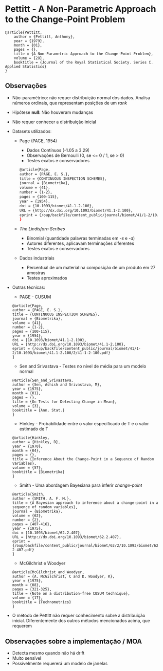 # Pettitt - A Non-Parametric Approach to the Change-Point Problem

```
@article{Pettitt,
	author = {Pettitt, Anthony},
	year = {1979},
	month = {01},
	pages = {},
	title = {A Non-Parametric Approach to the Change-Point Problem},
	volume = {28},
	booktitle = {Journal of the Royal Statistical Society. Series C. Applied Statistics}
}
```

## Observações

- Não-paramétrico: não requer distribuição normal dos dados. 
Analisa números ordinais, que representam posições de um *rank*

- Hipótese **null**: Não houveram mudanças

- Não requer conhecer a distribuição inicial

- Datasets utilizados:

    -  Page (PAGE, 1954)
        - Dados Contínuos (-1.05 a 3.29)
        - Observações de Bernoulli (0, se <= 0 / 1, se > 0)
        - Testes exatos e conservadores
        ```bash
        @article{Page,
        author = {PAGE, E. S.},
        title = {CONTINUOUS INSPECTION SCHEMES},
        journal = {Biometrika},
        volume = {41},
        number = {1-2},
        pages = {100-115},
        year = {1954},
        doi = {10.1093/biomet/41.1-2.100},
        URL = {http://dx.doi.org/10.1093/biomet/41.1-2.100},
        eprint = {/oup/backfile/content_public/journal/biomet/41/1-2/10.1093/biomet/41.1-2.100/2/41-1-2-100.pdf}
        }
        ```

    - *The Lindisfarn Scribes*
        - Binomial (quantidade palavras terminadas em *-s* e *-a*)
        - Autores diferentes, aplicavam terminações diferentes
        - Testes exatos e conservadores
    
    - Dados industriais
        - Percentual de um material na composição de um produto em 27 amostras
        - Testes aproximados 

- Outras técnicas:
    - PAGE - CUSUM
    ```
    @article{Page,
    author = {PAGE, E. S.},
    title = {CONTINUOUS INSPECTION SCHEMES},
    journal = {Biometrika},
    volume = {41},
    number = {1-2},
    pages = {100-115},
    year = {1954},
    doi = {10.1093/biomet/41.1-2.100},
    URL = {http://dx.doi.org/10.1093/biomet/41.1-2.100},
    eprint = {/oup/backfile/content_public/journal/biomet/41/1-2/10.1093/biomet/41.1-2.100/2/41-1-2-100.pdf}
    }
    ``` 

    - Sen and Srivastava - Testes no nível de média para um modelo normal
    ```
    @article{Sen_and_Srivastava,
    author = {Sen, Ashish and Srivastava, M},
    year = {1975},
    month = {01},
    pages = {},
    title = {On Tests for Detecting Change in Mean},
    volume = {3},
    booktitle = {Ann. Stat.}
    }
    ```

    - Hinkley - Probabilidade entre o valor especificado de T e o valor estimado de T
    ```
    @article{Hinkley,
    author = {Hinkley, D},
    year = {1970},
    month = {04},
    pages = {},
    title = {Inference About the Change-Point in a Sequence of Random Variables},
    volume = {57},
    booktitle = {Biometrika}
    }
    ```

    - Smith - Uma abordagem Bayesiana para inferir *change-point*
    ```
    @article{Smith,
    author = {SMITH, A. F. M.},
    title = {A Bayesian approach to inference about a change-point in a sequence of random variables},
    journal = {Biometrika},
    volume = {62},
    number = {2},
    pages = {407-416},
    year = {1975},
    doi = {10.1093/biomet/62.2.407},
    URL = {http://dx.doi.org/10.1093/biomet/62.2.407},
    eprint = {/oup/backfile/content_public/journal/biomet/62/2/10.1093/biomet/62.2.407/2/62-2-407.pdf}
    }
    ```

    - McGilchrist e Woodyer
    ```
    @article{McGilchrist_and_Woodyer,
    author = {A. McGilchrist, C and D. Woodyer, K},
    year = {1975},
    month = {08},
    pages = {321-325},
    title = {Note on a distribution-free CUSUM technique},
    volume = {17},
    booktitle = {Technometrics}
    }
    ```

- O método de Pettitt não requer conhecimento sobre a distribuição inicial. Diferentemente dos outros métodos mencionados acima, que requerem

## Observações sobre a implementação / MOA

- Detecta mesmo quando não há drift
- Muito sensível
- Possivelmente requererá um modelo de janelas